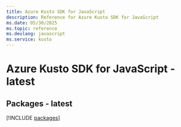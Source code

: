 ```yaml
---
title: Azure Kusto SDK for JavaScript
description: Reference for Azure Kusto SDK for JavaScript
ms.date: 05/30/2025
ms.topic: reference
ms.devlang: javascript
ms.service: kusto
---
```

# Azure Kusto SDK for JavaScript - latest
## Packages - latest
[!INCLUDE [packages](kusto-index.md)]